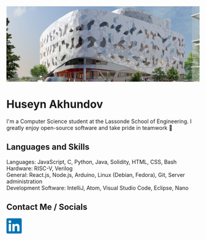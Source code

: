 <img alt="Bergeron Centre for Engineering Excellence" width="1100px" src="./img/lassonde_bergeron.jpg/" >

# Huseyn Akhundov

I'm a Computer Science student at the Lassonde School of Engineering. I greatly enjoy open-source software and take pride in teamwork 🌱

## Languages and Skills
Languages: JavaScript, C, Python, Java, Solidity, HTML, CSS, Bash  
Hardware: RISC-V, Verilog  
General: React.js, Node.js, Arduino, Linux (Debian, Fedora), Git, Server administration  
Development Software: IntelliJ, Atom, Visual Studio Code, Eclipse, Nano  

## Contact Me / Socials
[<img alt="LinkedIn" width="40px" src="./img/linkedin.png" />](https://linkedin.com/in/huseyn-akhundov/)
